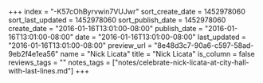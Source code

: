 +++
index = "-K57cOhByrvwin7VUJwr"
sort_create_date = 1452978060
sort_last_updated = 1452978060
sort_publish_date = 1452978060
create_date = "2016-01-16T13:01:00-08:00"
publish_date = "2016-01-16T13:01:00-08:00"
date = "2016-01-16T13:01:00-08:00"
last_updated = "2016-01-16T13:01:00-08:00"
preview_url = "8e48d3c7-90a6-c597-58ad-9eb2f4e1ea56"
name = "Nick Licata"
title = "Nick Licata"
is_column = false
reviews_tags = ""
notes_tags = ["notes/celebrate-nick-licata-at-city-hall-with-last-lines.md"]
+++


